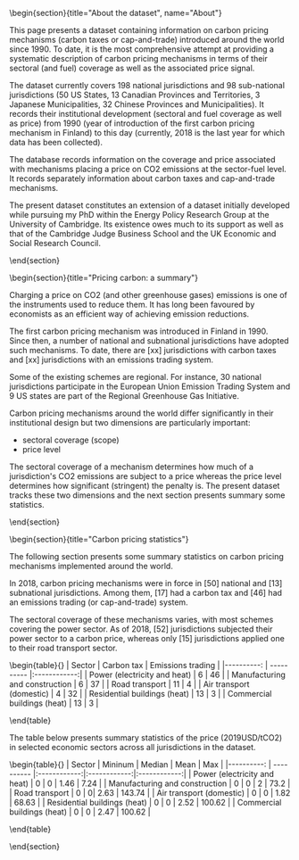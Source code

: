 <!-- =============================
     ABOUT
    ============================== -->

\begin{section}{title="About the dataset", name="About"}

This page presents a dataset containing information on carbon pricing mechanisms (carbon taxes or cap-and-trade) introduced around the world since 1990. To date, it is the most comprehensive attempt at providing a systematic description of carbon pricing mechanisms in terms of their sectoral (and fuel) coverage as well as the associated price signal.

The dataset currently covers 198 national jurisdictions and 98 sub-national jurisdictions (50 US States, 13 Canadian Provinces and Territories, 3 Japanese Municipalities, 32 Chinese Provinces and Municipalities). It records their institutional development (sectoral and fuel coverage as well as price) from 1990 (year of introduction of the first carbon pricing mechanism in Finland) to this day (currently, 2018 is the last year for which data has been collected).

The database records information on the coverage and price associated with mechanisms placing a price on CO2 emissions at the sector-fuel level. It records separately information about carbon taxes and cap-and-trade mechanisms.

The present dataset constitutes an extension of a dataset initially developed while pursuing my PhD within the Energy Policy Research Group at the University of Cambridge. Its existence owes much to its support as well as that of the Cambridge Judge Business School and the UK Economic and Social Research Council.

\end{section}

<!-- =============================
     GETTING STARTED
     ============================== -->
\begin{section}{title="Pricing carbon: a summary"}

Charging a price on CO2 (and other greenhouse gases) emissions is one of the
instruments used to reduce them. It has long been favoured by economists as an
efficient way of achieving emission reductions.

The first carbon pricing mechanism was introduced in Finland in 1990. Since then,
a number of national and subnational jurisdictions have adopted such mechanisms.
To date, there are [xx] jurisdictions with carbon taxes and [xx] jurisdictions with
an emissions trading system.

Some of the existing schemes are regional. For instance, 30 national jurisdictions
participate in the European Union Emission Trading System and 9 US states
are part of the Regional Greenhouse Gas Initiative.

Carbon pricing mechanisms around the world differ significantly in their
institutional design but two dimensions are particularly important:
* sectoral coverage (scope)
* price level

The sectoral coverage of a mechanism determines how much of a jurisdiction's CO2
emissions are subject to a price whereas the price level determines how significant
(stringent) the penalty is. The present dataset tracks these two dimensions and
the next section presents summary some statistics.

\end{section}

\begin{section}{title="Carbon pricing statistics"}

The following section presents some summary statistics on carbon pricing mechanisms
implemented around the world.

In 2018, carbon pricing mechanisms were in force in [50] national and [13] subnational jurisdictions. Among them, [17] had a carbon tax and [46] had an emissions trading (or cap-and-trade) system.

The sectoral coverage of these mechanisms varies, with most schemes covering the power sector. As of 2018, [52] jurisdictions subjected their power sector to a carbon price, whereas only [15] jurisdictions applied one to their road transport sector.

\begin{table}{}
| Sector | Carbon tax | Emissions trading |
|----------: | ---------- |:------------:|
| Power (electricity and heat) | 6 |      46        |
| Manufacturing and construction    | 6  | 37 |
| Road transport    | 11  | 4 |
| Air transport (domestic)   | 4  | 32 |
| Residential buildings (heat)    | 13  | 3 |
| Commercial buildings (heat)    | 13  | 3 |

\end{table}

The table below presents summary statistics of the price (2019USD/tCO2) in selected
economic sectors across all jurisdictions in the dataset.

\begin{table}{}
| Sector | Mininum | Median | Mean | Max |
|----------: | ---------- |:------------:|:------------:|:------------:|
| Power (electricity and heat) | 0 |  0 | 1.46 | 7.24 |
| Manufacturing and construction    | 0  | 0 | 2 | 73.2 |
| Road transport    | 0  | 0| 2.63 | 143.74 |
| Air transport (domestic)   | 0  | 0 | 1.82 | 68.63 |
| Residential buildings (heat)    | 0  | 0 | 2.52 | 100.62 |
| Commercial buildings (heat)    | 0  | 0 | 2.47 | 100.62 |

\end{table}

\end{section}
